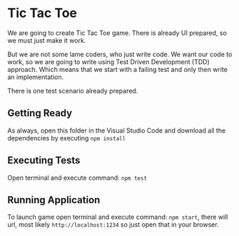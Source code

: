 # Tic Tac Toe

We are going to create Tic Tac Toe game. There is already UI prepared, so we must just make it work.

But we are not some lame coders, who just write code. We want our code to work, so we are going to write using Test Driven Development (TDD) approach. Which means that we start with a failing test and only then write an implementation.

There is one test scenario already prepared.

## Getting Ready

As always, open this folder in the Visual Studio Code and download all the dependencies by executing `npm install`

## Executing Tests

Open terminal and execute command: `npm test`

## Running Application

To launch game open terminal and execute command: `npm start`, there will url, most likely `http://localhost:1234` so just open that in your browser.